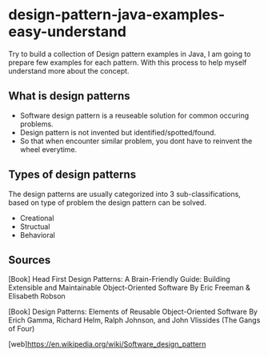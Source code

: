# design-pattern-java-examples-easy-understand
Try to build a collection of Design pattern examples in Java, I am going to prepare few examples for each pattern. With this process to help myself understand more about the concept.

## What is design patterns
- Software design pattern is a reuseable solution for common occuring problems. 
- Design pattern is not invented but identified/spotted/found.
- So that when encounter similar problem, you dont have to reinvent the wheel everytime. 

 
## Types of design patterns
The design patterns are usually categorized into 3  sub-classifications, based on type of problem the design pattern can be solved. 

- Creational
- Structual
- Behavioral


## Sources
[Book] Head First Design Patterns: A Brain-Friendly Guide: Building Extensible and Maintainable Object-Oriented Software
By Eric Freeman & Elisabeth Robson

[Book] Design Patterns: Elements of Reusable Object-Oriented Software 
By Erich Gamma, Richard Helm, Ralph Johnson, and John Vlissides (The Gangs of Four)

[web]https://en.wikipedia.org/wiki/Software_design_pattern

